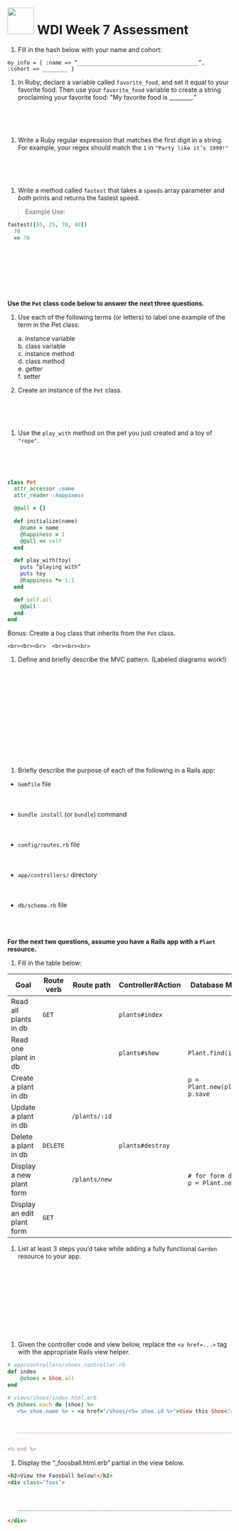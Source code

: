 # <img src="https://cloud.githubusercontent.com/assets/7833470/10899314/63829980-8188-11e5-8cdd-4ded5bcb6e36.png" height="60"> WDI Week 7 Assessment

1. Fill in the hash below with your name and cohort:

  `my_info = { :name => “______________________________________”,   :cohort => ________ }`

1. In Ruby, declare a variable called `favorite_food`, and set it equal to your favorite food. Then use your `favorite_food` variable to create a string proclaiming your favorite food: "My favorite food is ________."

  <br><br><br>


1. Write a Ruby regular expression that matches the first digit in a string. For example, your regex should match the `1` in `"Party like it’s 1999!"`

  <br><br><br>

1. Write a method called `fastest` that takes a `speeds` array parameter and _both_ prints and returns the fastest speed.  

  > Example Use:      
  ```ruby
  fastest([55, 25, 70, 40])
    70
    => 70
  ```
  <br><br><br>  <br><br><br>


  **Use the `Pet` class code below to answer the next three questions.**

1. Use each of the following terms (or letters) to label one example of the term in the Pet class:

   a. instance variable			 
   b. class variable    
   c. instance method		 	
   d. class method    
   e. getter					  
   f. setter  

1. Create an instance of the `Pet` class.

  <br><br><br>
  
1. Use the `play_with` method on the pet you just created and a toy of `"rope"`.

  <br><br><br> 



  ```ruby
  class Pet						
  	attr_accessor :name
  	attr_reader :happiness

    @@all = []

  	def initialize(name)
      @name = name
      @happiness = 1
      @@all << self
    end

    def play_with(toy)
      puts “playing with”
      puts toy
      @happiness *= 1.1
    end

    def self.all
      @@all
    end
  end
  ```

  Bonus: Create a `Dog` class that inherits from the `Pet` class.
  
    <br><br><br>  <br><br><br>  


1. Define and briefly describe the MVC pattern. (Labeled diagrams work!)

  <br><br><br>  <br><br><br>  <br><br><br>  <br><br><br>








1. Briefly describe the purpose of each of the following in a Rails app:

  * `Gemfile`  file   
      <br><br><br>
  * `bundle install` (or `bundle`) command  
        <br><br><br>
  * `config/routes.rb`  file    
         <br><br><br>
  * `app/controllers/`  directory   
       <br><br><br>
  * `db/schema.rb`  file   
     <br><br><br>

  **For the next two questions, assume you have a Rails app with a `Plant` resource.**

1. Fill in the table below:

  | Goal | Route verb | Route path | Controller#Action | Database Method(s) |
  | --- | --- | --- | --- | --- |
  | Read all plants in db | `GET` |  | `plants#index`  |  |
  | Read one plant in db |  |  | `plants#show`  | `Plant.find(id)` |
  | Create a plant in db |  |  |   | `p = Plant.new(plant_data)` <br> `p.save` |
  | Update a plant in db |  | `/plants/:id` |   |  |
  | Delete a plant in db | `DELETE` |  | `plants#destroy`  |  |
  | Display a new plant form |  | `/plants/new` |   | `# for form display` <br> `p = Plant.new` |
  | Display an edit plant form | `GET` |  |   |  |
  




1. List at least 3 steps you’d take while adding a fully functional `Garden` resource to your app.



  <br><br><br>  <br><br><br>  <br><br><br>

1. Given the controller code and view below, replace the `<a href=...>` tag with the appropriate Rails view helper.

  ```ruby
  # app/controllers/shoes_controller.rb
  def index
      @shoes = Shoe.all
  end
  ```
    
  
    
  ```ruby
  # views/shoes/index.html.erb
  <% @shoes.each do |shoe| %>
     <%= shoe.name %> - <a href="/shoes/<%= shoe.id %>">View this Shoe</a>
  
  
     ______________________________________________________________________


  <% end %>
  ```

1. Display the “_foosball.html.erb” partial in the view below.
    
  ```html
  <h2>View the Foosball below!</h2>
  <div class=‘foos’>


  
     ______________________________________________________________________

  </div>
  ```
